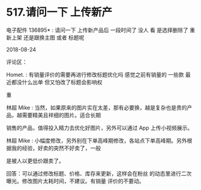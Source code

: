 # 517.请问一下 上传新产

电子配件 136895* : 请问一下 上传新产品后 一段时间了 没人 看 是选择删除了 重新上架 还是跟换主图 或者 标题呢

2018-08-24

评论区：

Homet. : 有销量评价的需要再进行修改标题优化吗 感觉之前有销量的 一些款 最近都没什么出单 但又怕改了标题会影响权

重

林超 Mike : 当然，如果原来的图片实在太差，那有必要换，越是复杂也是贵的产品，越需要精美且祥细的图片。适合长期

销售的产品，值得投入精力去优化好图片，另外可以通过 App 上传小视频展示。

林超 Mike : 小幅度修改，另外别在下单高峰期修改，各站点下单高峰期。另外根据我的经验，好卖的突然不好卖了，一般

是被人以更低价跟卖了。

回答：可以通过修改标题、价格、库存来更新，这样会在粉丝 的动态里进行二次曝光。修改图片太耗时间，不建议。有销量 评价的不要动。